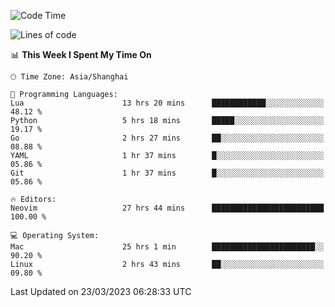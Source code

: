 <!--START_SECTION:waka-->
![Code Time](http://img.shields.io/badge/Code%20Time-1%2C240%20hrs%2053%20mins-blue)

![Lines of code](https://img.shields.io/badge/From%20Hello%20World%20I%27ve%20Written-106.8%20thousand%20lines%20of%20code-blue)

📊 **This Week I Spent My Time On** 

```text
🕑︎ Time Zone: Asia/Shanghai

💬 Programming Languages: 
Lua                      13 hrs 20 mins      ████████████░░░░░░░░░░░░░   48.12 % 
Python                   5 hrs 18 mins       █████░░░░░░░░░░░░░░░░░░░░   19.17 % 
Go                       2 hrs 27 mins       ██░░░░░░░░░░░░░░░░░░░░░░░   08.88 % 
YAML                     1 hr 37 mins        █░░░░░░░░░░░░░░░░░░░░░░░░   05.86 % 
Git                      1 hr 37 mins        █░░░░░░░░░░░░░░░░░░░░░░░░   05.86 % 

🔥 Editors: 
Neovim                   27 hrs 44 mins      █████████████████████████   100.00 % 

💻 Operating System: 
Mac                      25 hrs 1 min        ███████████████████████░░   90.20 % 
Linux                    2 hrs 43 mins       ██░░░░░░░░░░░░░░░░░░░░░░░   09.80 % 
```


 Last Updated on 23/03/2023 06:28:33 UTC
<!--END_SECTION:waka-->
